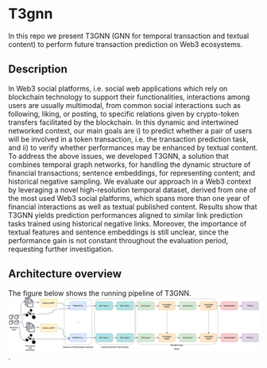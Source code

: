 # T3gnn
In this repo we present T3GNN (GNN for temporal transaction and textual content) to perform future transaction prediction on Web3 ecosystems.

## Description
In Web3 social platforms, i.e. social web applications which rely on blockchain technology to support their functionalities, interactions among users are usually multimodal, from common social interactions such as following, liking, or posting, to specific relations given by crypto-token transfers facilitated by the blockchain. In this dynamic and intertwined networked context, our main goals are i) to predict whether a pair of users will be involved in a token transaction, i.e. the transaction prediction task, and ii) to verify whether performances may be enhanced by textual content. To address the above issues, we developed T3GNN, a solution that combines temporal graph networks, for handling the dynamic structure of financial transactions; sentence embeddings, for representing content; and historical negative sampling. We evaluate our approach in a Web3 context by leveraging a novel high-resolution temporal dataset, derived from one of the most used Web3 social platforms, which spans more than one year of financial interactions as well as textual published content. Results show that T3GNN yields prediction performances aligned to similar link prediction tasks trained using historical negative links. Moreover, the importance of textual features and sentence embeddings is still unclear, since the performance gain is not constant throughout the evaluation period, requesting further investigation.

## Architecture overview

The figure below shows the running pipeline of T3GNN.
![GNN Architecture](t3gnn-pipeline.png "T3GNN").

